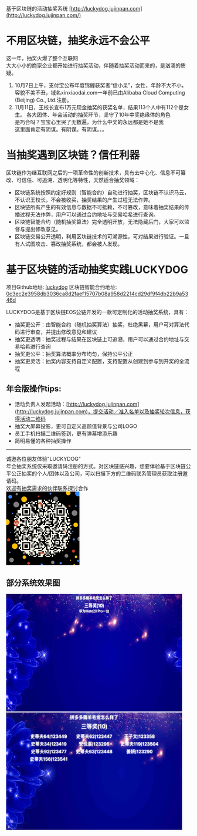 基于区块链的活动抽奖系统 [http://luckydog.jujinpan.com](http://luckydog.jujinpan.com/)

# 不用区块链，抽奖永远不会公平

这一年，抽奖火爆了整个互联网<br>
大大小小的商家企业都开始进行抽奖活动，伴随着抽奖活动而来的，是汹涌的质疑。
1. 10月7日上午，支付宝公布年度锦鲤获奖者“信小呆”，女性，年龄不大不小，容貌不美不丑，域名xinxiaodai.com一年前已由Alibaba Cloud Computing (Beijing) Co., Ltd.注册。
2. 11月11日，王校长宣布1万元现金抽奖的获奖名单，结果113个人中有112个是女生。
各大团体、年会活动的抽奖环节，坚守了10年中奖绝缘体的角色<br>
是巧合吗？宝宝心里哭了无数遍，为什么中奖的永远都是她不是我<br>
这里面肯定有阴谋。有阴谋。有阴谋。。。

# 当抽奖遇到区块链？信任利器
区块链作为继互联网之后的一项革命性的创新技术，具有去中心化、信息不可纂改、可信任、可追溯、透明化等特性，天然适合抽奖领域：
- 区块链系统按照约定好规则（智能合约）自动进行抽奖，区块链不认识马云，不认识王校长，不会被收买，抽奖结果的产生过程无法作弊。
- 区块链所有产生的有效信息与数据不可抵赖，不可篡改，意味着抽奖结果的传播过程无法作弊，用户可以通过合约地址与交易哈希进行查询。
- 区块链智能合约（随机抽奖算法）完全透明开放，无法隐藏后门，大家可以监督与提出修改意见。
- 区块链交易公开透明，利用区块链技术的可溯源性，可对结果进行验证。一旦有人试图攻击、篡改抽奖系统，都会被人发现。

# 基于区块链的活动抽奖实践LUCKYDOG
项目Github地址: [luckydog](https://github.com/bcany/luckydog)
区块链智能合约地址: 
 [0c3ec2e3958db3036ca8d2faef15707b08a958d2214cd29df9f4db22b9a5346d](https://eospark.com/tx/0c3ec2e3958db3036ca8d2faef15707b08a958d2214cd29df9f4db22b9a5346d)

LUCKYDOG是基于区块链EOS公链开发的一款可定制化的活动抽奖系统，具有：
- 抽奖更公开：由智能合约（随机抽奖算法）抽奖，杜绝黑幕，用户可对算法代码进行审查，并提出修改意见和建议
- 抽奖更透明：抽奖过程与结果在区块链上可追溯，用户可以通过合约地址与交易哈希进行查询
- 抽奖更公平：抽奖算法概率分布均匀，保持公平公正
- 抽奖更灵活：抽奖内容支持自定义配置，支持配置从创建到参与到开奖的全流程

## 年会版操作tips:
- 活动负责人发起活动：[http://luckydog.jujinpan.com](http://luckydog.jujinpan.com)，提交活动／准入名单以及抽奖轮次信息，获得活动二维码
- 抽奖大屏幕投影，更可自定义高颜值背景与公司LOGO
- 员工手机扫描二维码签到，更有弹幕增添乐趣
- 简明易懂的各种抽奖操作

---

诚邀各位朋友体验"LUCKYDOG"<br>
年会抽奖系统仅采取邀请码注册的方式。对区块链感兴趣，想要体验基于区块链公平公正抽奖的个人/团体以及公司，可以扫描下方的二维码联系管理员获取注册邀请码。<br>
欢迎有抽奖需求的伙伴联系探讨合作<br>
<img src="./docs/contact.png" width="200" height="200" />

## 部分系统效果图
<img src="./docs/app/1.jpg" width="480" height="320" />

<img src="./docs/app/2.jpg" width="480" height="320" />
